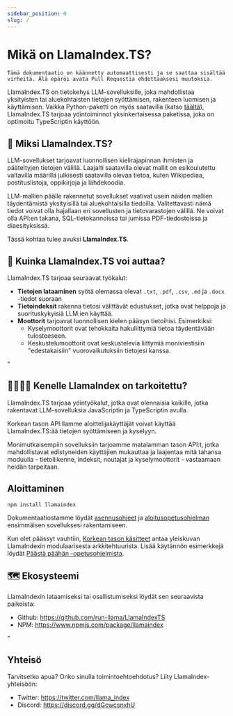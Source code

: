 ```yaml
---
sidebar_position: 0
slug: /
---
```


# Mikä on LlamaIndex.TS?

`Tämä dokumentaatio on käännetty automaattisesti ja se saattaa sisältää virheitä. Älä epäröi avata Pull Requestia ehdottaaksesi muutoksia.`

LlamaIndex.TS on tietokehys LLM-sovelluksille, joka mahdollistaa yksityisten tai aluekohtaisten tietojen syöttämisen, rakenteen luomisen ja käyttämisen. Vaikka Python-paketti on myös saatavilla (katso [täältä](https://docs.llamaindex.ai/en/stable/)), LlamaIndex.TS tarjoaa ydintoiminnot yksinkertaisessa paketissa, joka on optimoitu TypeScriptin käyttöön.

## 🚀 Miksi LlamaIndex.TS?

LLM-sovellukset tarjoavat luonnollisen kielirajapinnan ihmisten ja pääteltyjen tietojen välillä. Laajalti saatavilla olevat mallit on esikoulutettu valtavilla määrillä julkisesti saatavilla olevaa tietoa, kuten Wikipediaa, postituslistoja, oppikirjoja ja lähdekoodia.

LLM-mallien päälle rakennetut sovellukset vaativat usein näiden mallien täydentämistä yksityisillä tai aluekohtaisilla tiedoilla. Valitettavasti nämä tiedot voivat olla hajallaan eri sovellusten ja tietovarastojen välillä. Ne voivat olla API:en takana, SQL-tietokannoissa tai jumissa PDF-tiedostoissa ja diaesityksissä.

Tässä kohtaa tulee avuksi **LlamaIndex.TS**.

## 🦙 Kuinka LlamaIndex.TS voi auttaa?

LlamaIndex.TS tarjoaa seuraavat työkalut:

- **Tietojen lataaminen** syötä olemassa olevat `.txt`, `.pdf`, `.csv`, `.md` ja `.docx` -tiedot suoraan
- **Tietoindeksit** rakenna tietosi välittävät edustukset, jotka ovat helppoja ja suorituskykyisiä LLM:ien käyttää.
- **Moottorit** tarjoavat luonnollisen kielen pääsyn tietoihisi. Esimerkiksi:
  - Kyselymoottorit ovat tehokkaita hakuliittymiä tietoa täydentävään tulosteeseen.
  - Keskustelumoottorit ovat keskustelevia liittymiä moniviestisiin "edestakaisiin" vuorovaikutuksiin tietojesi kanssa.

"

## 👨‍👩‍👧‍👦 Kenelle LlamaIndex on tarkoitettu?

LlamaIndex.TS tarjoaa ydintyökalut, jotka ovat olennaisia kaikille, jotka rakentavat LLM-sovelluksia JavaScriptin ja TypeScriptin avulla.

Korkean tason API:llamme aloittelijakäyttäjät voivat käyttää LlamaIndex.TS:ää tietojen syöttämiseen ja kyselyyn.

Monimutkaisempiin sovelluksiin tarjoamme matalamman tason API:t, jotka mahdollistavat edistyneiden käyttäjien mukauttaa ja laajentaa mitä tahansa moduulia - tietoliikenne, indeksit, noutajat ja kyselymoottorit - vastaamaan heidän tarpeitaan.

## Aloittaminen

`npm install llamaindex`

Dokumentaatiostamme löydät [asennusohjeet](./installation.mdx) ja [aloitusopetusohjelman](./starter.md) ensimmäisen sovelluksesi rakentamiseen.

Kun olet päässyt vauhtiin, [Korkean tason käsitteet](./getting_started/concepts.md) antaa yleiskuvan LlamaIndexin modulaarisesta arkkitehtuurista. Lisää käytännön esimerkkejä löydät [Päästä päähän -opetusohjelmista](./end_to_end.md).

## 🗺️ Ekosysteemi

LlamaIndexin lataamiseksi tai osallistumiseksi löydät sen seuraavista paikoista:

- Github: https://github.com/run-llama/LlamaIndexTS
- NPM: https://www.npmjs.com/package/llamaindex

"

## Yhteisö

Tarvitsetko apua? Onko sinulla toimintoehtoehdotus? Liity LlamaIndex-yhteisöön:

- Twitter: https://twitter.com/llama_index
- Discord: https://discord.gg/dGcwcsnxhU
